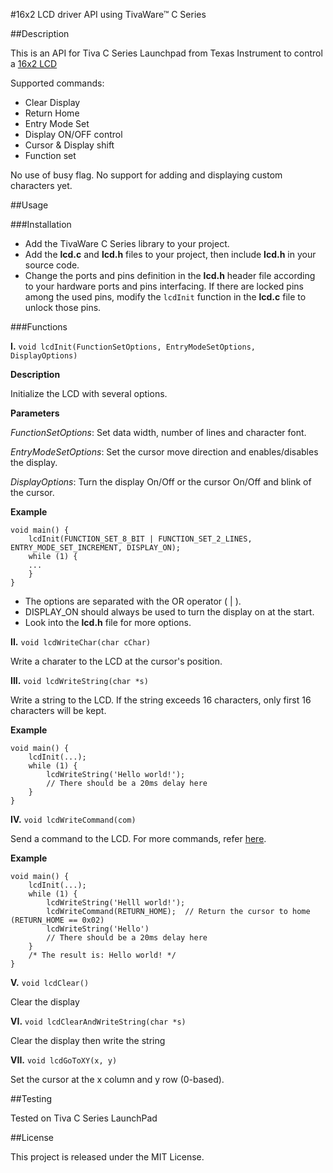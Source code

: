 #16x2 LCD driver API using TivaWare™ C Series

##Description

This is an API for Tiva C Series Launchpad from Texas Instrument to control a [16x2 LCD](http://www.8051projects.net/lcd-interfacing/index.php)

Supported commands:

* Clear Display
* Return Home
* Entry Mode Set
* Display ON/OFF control
* Cursor & Display shift
* Function set

No use of busy flag. No support for adding and displaying custom characters yet.

##Usage

###Installation

* Add the TivaWare C Series library to your project.
* Add the **lcd.c** and **lcd.h** files to your project, then include **lcd.h** in your source code.
* Change the ports and pins definition in the **lcd.h** header file according to your hardware ports and pins interfacing. If there are locked pins among the used pins, modify the ``lcdInit`` function in the **lcd.c** file to unlock those pins.

###Functions

**I.** ``void lcdInit(FunctionSetOptions, EntryModeSetOptions, DisplayOptions)``

**Description**

Initialize the LCD with several options.

**Parameters**

*FunctionSetOptions*: Set data width, number of lines and character font.

*EntryModeSetOptions*: Set the cursor move direction and enables/disables the display.

*DisplayOptions*: Turn the display On/Off or the cursor On/Off and blink of the cursor.

**Example**

```
void main() {
	lcdInit(FUNCTION_SET_8_BIT | FUNCTION_SET_2_LINES, ENTRY_MODE_SET_INCREMENT, DISPLAY_ON);
    while (1) {
    ...
    }
}
```

* The options are separated with the OR operator ( | ).
* DISPLAY_ON should always be used to turn the display on at the start. 
* Look into the **lcd.h** file for more options.

**II.** ``void lcdWriteChar(char cChar)``

Write a charater to the LCD at the cursor's position.

**III.** ``void lcdWriteString(char *s) ``

Write a string to the LCD. If the string exceeds 16 characters, only first 16 characters will be kept. 

**Example**

```
void main() {
	lcdInit(...);
    while (1) {
    	lcdWriteString('Hello world!');
        // There should be a 20ms delay here
    }
}
```

**IV.** ``void lcdWriteCommand(com)``

Send a command to the LCD. For more commands, refer [here](http://www.8051projects.net/lcd-interfacing/commands.php).

**Example**

```
void main() {
	lcdInit(...);
    while (1) {
        lcdWriteString('Helll world!');
    	lcdWriteCommand(RETURN_HOME);  // Return the cursor to home (RETURN_HOME == 0x02)
        lcdWriteString('Hello')
        // There should be a 20ms delay here
    }
    /* The result is: Hello world! */
}
```


**V.** ``void lcdClear()``

Clear the display

**VI.** ``void lcdClearAndWriteString(char *s)``

Clear the display then write the string

**VII.** ``void lcdGoToXY(x, y)``

Set the cursor at the x column and y row (0-based).


##Testing

Tested on Tiva C Series LaunchPad

##License

This project is released under the MIT License.
